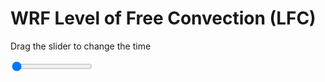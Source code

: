 <h1>WRF Level of Free Convection (LFC)</h1>
<p>Drag the slider to change the time</p>

<div class="slidecontainer">
<input oninput='setImage(this)' class="slider" type="range" min="0" max="3" value="0" step="1" />
<img id='img'/>
</div>

<script>
var img = document.getElementById('img');
var img_array = ['/assets/images/wrf/lc_wrfout_d01_2020-03-22_12:00:00.png',
'/assets/images/wrf/lc_wrfout_d01_2020-03-22_13:00:00.png',
'/assets/images/wrf/lc_wrfout_d01_2020-03-22_14:00:00.png',];
function setImage(obj)
{
        var value = obj.value;
        img.src = img_array[value];

}
</script>
